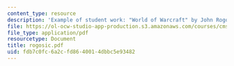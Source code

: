 ```yaml
---
content_type: resource
description: 'Example of student work: "World of Warcraft" by John Rogosic.'
file: https://ol-ocw-studio-app-production.s3.amazonaws.com/courses/cms-600-videogame-theory-and-analysis-fall-2007/fdb7c0fc6a2cfd8640014dbbc5e93482_rogosic.pdf
file_type: application/pdf
resourcetype: Document
title: rogosic.pdf
uid: fdb7c0fc-6a2c-fd86-4001-4dbbc5e93482
---
```

